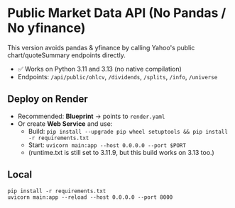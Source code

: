 # Public Market Data API (No Pandas / No yfinance)

This version avoids pandas & yfinance by calling Yahoo's public chart/quoteSummary endpoints directly.
- ✅ Works on Python 3.11 and 3.13 (no native compilation)
- Endpoints: `/api/public/ohlcv`, `/dividends`, `/splits`, `/info`, `/universe`

## Deploy on Render
- Recommended: **Blueprint** → points to `render.yaml`
- Or create **Web Service** and use:
  - Build: `pip install --upgrade pip wheel setuptools && pip install -r requirements.txt`
  - Start: `uvicorn main:app --host 0.0.0.0 --port $PORT`
  - (runtime.txt is still set to 3.11.9, but this build works on 3.13 too.)

## Local
```
pip install -r requirements.txt
uvicorn main:app --reload --host 0.0.0.0 --port 8000
```
